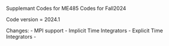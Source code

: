 Supplemant Codes for ME485 Codes for Fall2024

Code version = 2024.1 

Changes:
	- MPI support
	- Implicit Time Integrators
	- Explicit Time Integrators
	-
